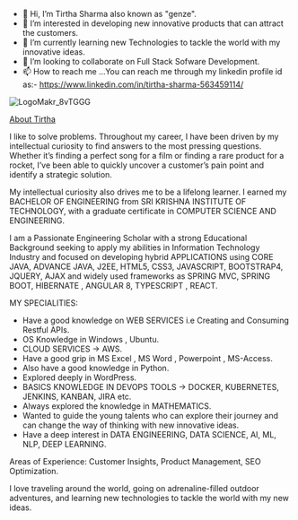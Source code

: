 - 👋 Hi, I’m Tirtha Sharma also known as "genze".
- 👀 I’m interested in developing new innovative products that can attract the customers.
- 🌱 I’m currently learning new Technologies to tackle the world with my innovative ideas.
- 💞️ I’m looking to collaborate on Full Stack Sofware Development.
- 📫 How to reach me ...You can reach me through my linkedin profile id as:- https://www.linkedin.com/in/tirtha-sharma-563459114/

<!---
genze121/genze121 is a ✨ special ✨ repository because its `README.md` (this file) appears on your GitHub profile.
You can click the Preview link to take a look at your changes.
--->
![LogoMakr_8vTGGG](https://user-images.githubusercontent.com/45147588/111911522-f88cdb00-8a8b-11eb-821b-37148853f8c4.png)


[About Tirtha](https://github.com/genze121)

I like to solve problems. Throughout my career, I have been driven by my intellectual curiosity to find answers to the most pressing questions. Whether it’s finding a perfect song for a film or finding a rare product for a rocket, I’ve been able to quickly uncover a customer’s pain point and identify a strategic solution.

My intellectual curiosity also drives me to be a lifelong learner. I earned my BACHELOR OF ENGINEERING from SRI KRISHNA INSTITUTE OF TECHNOLOGY, with a graduate certificate in COMPUTER SCIENCE AND ENGINEERING.

I am a Passionate Engineering Scholar with a strong Educational Background seeking to apply my abilities in Information Technology Industry and focused on developing hybrid APPLICATIONS using CORE JAVA, ADVANCE JAVA, J2EE, HTML5, CSS3, JAVASCRIPT, BOOTSTRAP4, JQUERY, AJAX and widely used frameworks as SPRING MVC, SPRING BOOT, HIBERNATE , ANGULAR 8, TYPESCRIPT , REACT.

MY SPECIALITIES:
+ Have a good knowledge on WEB SERVICES i.e Creating and Consuming Restful APIs.
+ OS Knowledge in Windows , Ubuntu.
+ CLOUD SERVICES -> AWS.
+ Have a good grip in MS Excel , MS Word , Powerpoint , MS-Access.
+ Also have a good knowledge in Python.
+ Explored deeply in WordPress.
+ BASICS KNOWLEDGE IN DEVOPS TOOLS -> DOCKER, KUBERNETES, JENKINS, KANBAN, JIRA etc.
+ Always explored the knowledge in MATHEMATICS.
+ Wanted to guide the young talents who can explore their journey and can change the way of thinking with new
innovative ideas.
+ Have a deep interest in DATA ENGINEERING, DATA SCIENCE, AI, ML, NLP, DEEP LEARNING.

Areas of Experience: Customer Insights, Product Management, SEO Optimization.

I love traveling around the world, going on adrenaline-filled outdoor adventures, and learning new technologies to tackle the world with my new ideas.

